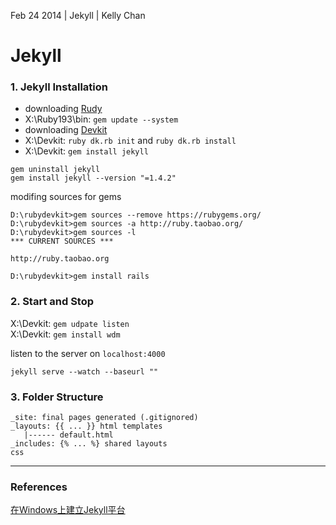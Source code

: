 Feb 24 2014 | Jekyll | Kelly Chan
# Jekyll

### 1. Jekyll Installation
- downloading [Rudy](http://rubyforge.org/frs/?group_id=167)
- X:\Ruby193\bin: `gem update --system`
- downloading [Devkit](https://github.com/oneclick/rubyinstaller/downloads/)
- X:\Devkit: `ruby dk.rb init` and `ruby dk.rb install`
- X:\Devkit: `gem install jekyll`

```
gem uninstall jekyll
gem install jekyll --version "=1.4.2"
```

modifing sources for gems
```
D:\rubydevkit>gem sources --remove https://rubygems.org/
D:\rubydevkit>gem sources -a http://ruby.taobao.org/
D:\rubydevkit>gem sources -l
*** CURRENT SOURCES ***

http://ruby.taobao.org

D:\rubydevkit>gem install rails
```

### 2. Start and Stop

X:\Devkit: `gem udpate listen`  
X:\Devkit: `gem install wdm`  

listen to the server on `localhost:4000` 
```
jekyll serve --watch --baseurl ""
```

### 3. Folder Structure

```
_site: final pages generated (.gitignored)
_layouts: {{ ... }} html templates
   |------ default.html
_includes: {% ... %} shared layouts
css
```



---
### References
[在Windows上建立Jekyll平台](http://pengx17.me/learning/jekyll/2013/06/03/setup-local-jekyll-server-on-windows/)
